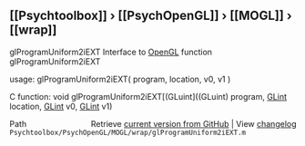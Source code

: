 ## [[Psychtoolbox]] &#8250; [[PsychOpenGL]] &#8250; [[MOGL]] &#8250; [[wrap]]

glProgramUniform2iEXT  Interface to [OpenGL](OpenGL) function glProgramUniform2iEXT  
  
usage:  glProgramUniform2iEXT( program, location, v0, v1 )  
  
C function:  void glProgramUniform2iEXT[(GLuint]((GLuint) program, [GLint](GLint) location, [GLint](GLint) v0, [GLint](GLint) v1)  




<div class="code_header" style="text-align:right;">
  <span style="float:left;">Path&nbsp;&nbsp;</span> <span class="counter">Retrieve <a href=
  "https://raw.github.com/Psychtoolbox-3/Psychtoolbox-3/beta/Psychtoolbox/PsychOpenGL/MOGL/wrap/glProgramUniform2iEXT.m">current version from GitHub</a> | View <a href=
  "https://github.com/Psychtoolbox-3/Psychtoolbox-3/commits/beta/Psychtoolbox/PsychOpenGL/MOGL/wrap/glProgramUniform2iEXT.m">changelog</a></span>
</div>
<div class="code">
  <code>Psychtoolbox/PsychOpenGL/MOGL/wrap/glProgramUniform2iEXT.m</code>
</div>

